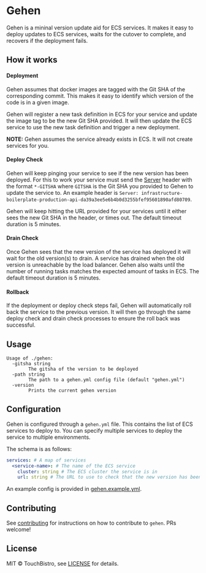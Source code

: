 # Gehen
Gehen is a mininal version update aid for ECS services.
It makes it easy to deploy updates to ECS services, waits for the cutover to complete, and recovers if the deployment fails.

## How it works
#### Deployment
Gehen assumes that docker images are tagged with the Git SHA of the corresponding commit.
This makes it easy to identify which version of the code is in a given image.

Gehen will register a new task definition in ECS for your service and update the image tag to be the new Git SHA provided.
It will then update the ECS service to use the new task definition and trigger a new deployment.

**NOTE:** Gehen assumes the service already exists in ECS. It will not create services for you.

#### Deploy Check
Gehen will keep pinging your service to see if the new version has been deployed.
For this to work your service must send the [Server](https://developer.mozilla.org/en-US/docs/Web/HTTP/Headers/Server) header with the format `*-GITSHA` where `GITSHA` is the Git SHA you provided to Gehen to update the service to. An example header is `Server: infrastructure-boilerplate-production-api-da39a3ee5e6b4b0d3255bfef95601890afd80709`.

Gehen will keep hitting the URL provided for your services until it either sees the new Git SHA in the header, or times out. The default timeout duration is 5 minutes.

#### Drain Check
Once Gehen sees that the new version of the service has deployed it will wait for the old version(s) to drain.
A service has drained when the old version is unreachable by the load balancer.
Gehen also waits until the number of running tasks matches the expected amount of tasks in ECS.
The default timeout duration is 5 minutes.

#### Rollback
If the deployment or deploy check steps fail, Gehen will automatically roll back the service to the previous version.
It will then go through the same deploy check and drain check processes to ensure the roll back was successful.

## Usage

```
Usage of ./gehen:
  -gitsha string
        The gitsha of the version to be deployed
  -path string
        The path to a gehen.yml config file (default "gehen.yml")
  -version
        Prints the current gehen version
```

## Configuration

Gehen is configured through a `gehen.yml` file. This contains the list of ECS services to deploy to. You can specify multiple services to deploy the service to multiple environments.

The schema is as follows:

```yaml
services: # A map of services
  <service-name>: # The name of the ECS service
    cluster: string # The ECS cluster the service is in
    url: string # The URL to use to check that the new version has been deployed
```

An example config is provided in [gehen.example.yml](gehen.example.yml).

## Contributing

See [contributing](CONTRIBUTING.md) for instructions on how to contribute to `gehen`. PRs welcome!

## License

MIT © TouchBistro, see [LICENSE](LICENSE) for details.
